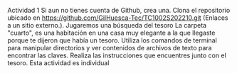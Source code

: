 Actividad 1 
Si aun no tienes cuenta de Github, crea una.
Clona el repositorio ubicado en https://github.com/GilHuesca-Tec/TC1002S202210.git (Enlaces a un sitio externo.).
Jugaremos una búsqueda del tesoro
La carpeta "cuarto", es una habitación en una casa muy elegante a la que llegaste porque te dijeron que había un tesoro.
Utiliza los comandos de terminal para manipular directorios y ver contenidos de archivos de texto para encontrar las claves.
Realiza las instrucciones que encuentres junto con el tesoro.
Esta actividad es individual
